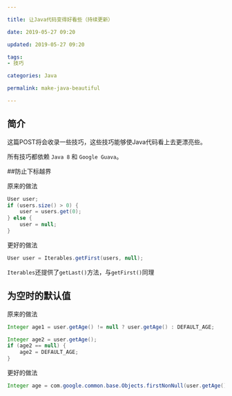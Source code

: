 ```yaml
---

title: 让Java代码变得好看些（持续更新）

date: 2019-05-27 09:20

updated: 2019-05-27 09:20

tags:
- 技巧

categories: Java

permalink: make-java-beautiful

---
```


## 简介

这篇POST将会收录一些技巧，这些技巧能够使Java代码看上去更漂亮些。

所有技巧都依赖 `Java 8` 和 `Google Guava`。



##防止下标越界

原来的做法

~~~java
User user;
if (users.size() > 0) {
    user = users.get(0);
} else {
    user = null;
}
~~~



更好的做法

~~~java
User user = Iterables.getFirst(users, null);
~~~



`Iterables`还提供了`getLast()`方法，与`getFirst()`同理



## 为空时的默认值

原来的做法

~~~java
Integer age1 = user.getAge() != null ? user.getAge() : DEFAULT_AGE;

Integer age2 = user.getAge();
if (age2 == null) {
    age2 = DEFAULT_AGE;
}
~~~



更好的做法

~~~java
Integer age = com.google.common.base.Objects.firstNonNull(user.getAge(), DEFAULT_AGE)
~~~

